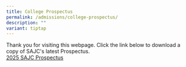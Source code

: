 ```yaml
---
title: College Prospectus
permalink: /admissions/college-prospectus/
description: ""
variant: tiptap
---
```

<p>Thank you for visiting this webpage. Click the link below to download
a copy of SAJC's latest Prospectus.
<br><a href="/files/2025/SAJC_Prospectus_2025.pdf" rel="noopener nofollow" target="_blank">2025 SAJC Prospectus</a>
</p>